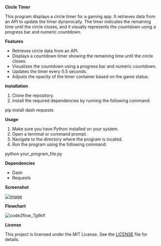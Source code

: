 **Circle Timer**

This program displays a circle timer for a gaming app. It retrieves data from an API to update the timer dynamically. The timer indicates the remaining time until the circle closes, and it visually represents the countdown using a progress bar and numeric countdown.

**Features**

-   Retrieves circle data from an API.
-   Displays a countdown timer showing the remaining time until the circle closes.
-   Visualizes the countdown using a progress bar and numeric countdown.
-   Updates the timer every 0.5 seconds.
-   Adjusts the opacity of the timer container based on the game status.

**Installation**

1.  Clone the repository.
2.  Install the required dependencies by running the following command:

pip install dash requests

**Usage**

1.  Make sure you have Python installed on your system.
2.  Open a terminal or command prompt.
3.  Navigate to the directory where the program is located.
4.  Run the program using the following command:

python your_program_file.py

**Dependencies**

-   Dash
-   Requests

**Screenshot**

[![image](https://github.com/NotJeket/PUBGm-Circle-Timer/assets/37781149/6a5b2243-2cc0-4f35-adab-5cad5b5daf87)](https://github.com/NotJeket/PUBGm-Circle-Timer/issues/1#issue-1784611145)

**Flowchart**

![code2flow_Tg9kfl](https://github.com/NotJeket/PUBGm-Circle-Timer/assets/37781149/a47dc74a-3070-49d9-953d-649d7e483b54)



**License**

This project is licensed under the MIT License. See the [LICENSE](https://github.com/NotJeket/PUBGm-Circle-Timer/blob/main/LICENSE) file for details.
